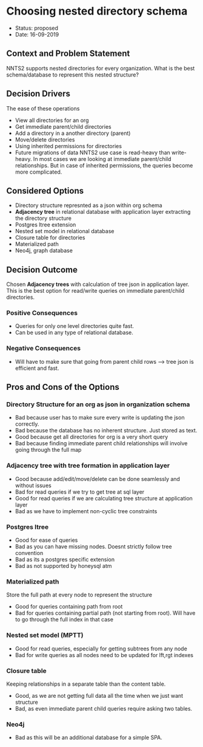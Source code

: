 # Choosing nested directory schema
<!--[proposed | rejected | accepted | deprecated | … | superseded by [ADR-0005](0005-example.md)] optional -->
* Status: proposed
* Date: 16-09-2019

## Context and Problem Statement
NNTS2 supports nested directories for every organization. What is the best schema/database to represent this nested structure?

## Decision Drivers
The ease of these operations
* View all directories for an org
* Get immediate parent/child directories
* Add a directory in a another directory (parent)
* Move/delete directories
* Using inherited permissions for directories
* Future migrations of data
NNTS2 use case is read-heavy than write-heavy. In most cases we are looking at immediate parent/child relationships. But in case of inherited permissions, the queries become more complicated.

## Considered Options
* Directory structure represnted as a json within org schema
* __Adjacency tree__ in relational database with application layer extracting the directory structure
* Postgres ltree extension
* Nested set model in relational database
* Closure table for directories
* Materialized path
* Neo4j, graph database

## Decision Outcome
Chosen __Adjacency trees__ with calculation of tree json in application layer. This is the best option for read/write queries on immediate parent/child directories.

### Positive Consequences
* Queries for only one level directories quite fast.
* Can be used in any type of relational database.

### Negative Consequences
* Will have to make sure that going from parent child rows --> tree json is efficient and fast.

## Pros and Cons of the Options

### Directory Structure for an org as json in organization schema
<!-- [example | description | pointer to more information | …]  optional -->
* Bad because user has to make sure every write is updating the json correctly.
* Bad because the database has no inherent structure. Just stored as text.
* Good because get all directories for org is a very short query
* Bad because finding immediate parent child relationships will involve going through the full map

### Adjacency tree with tree formation in application layer
* Good because add/edit/move/delete can be done seamlessly and without issues
* Bad for read queries if we try to get tree at sql layer
* Good for read queries if we are calculating tree structure at application layer
* Bad as we have to implement non-cyclic tree constraints

### Postgres ltree
* Good for ease of queries
* Bad as you can have missing nodes. Doesnt strictly follow tree convention
* Bad as its a postgres specific extension
* Bad as not supported by honeysql atm

### Materialized path
Store the full path at every node to represent the structure
* Good for queries containing path from root
* Bad for queries containing partial path (not starting from root). Will have to go through the full index in that case

### Nested set model (MPTT)
* Good for read queries, especially for getting subtrees from any node
* Bad for write queries as all nodes need to be updated for lft,rgt indexes

### Closure table
Keeping relationships in a separate table than the content table.
* Good, as we are not getting full data all the time when we just want structure
* Bad, as even immediate parent child queries require asking two tables.

### Neo4j
* Bad as this will be an additional database for a simple SPA.

<!--## Links  optional -->
